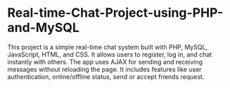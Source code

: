 # Real-time-Chat-Project-using-PHP-and-MySQL
This project is a simple real-time chat system built with PHP, MySQL, JavaScript, HTML, and CSS. It allows users to register, log in, and chat instantly with others. The app uses AJAX for sending and receiving messages without reloading the page. It includes features like user authentication, online/offline status, send or accept friends request.
